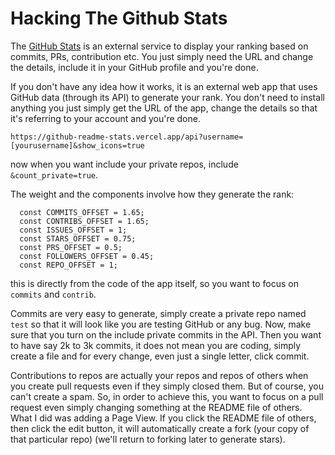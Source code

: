 # Hacking The Github Stats
The [GitHub Stats](https://github.com/anuraghazra/github-readme-stats) 
is an external service to display your ranking based on commits, PRs,
contribution etc. You just simply need the URL and change the details,
include it in your GitHub profile and you're done.

If you don't have any idea how it works, it is an external web app
that uses GitHub data (through its API) to generate your rank. 
You don't need to install anything you just simply get the URL
of the app, change the details so that it's referring to your account
and you're done.

```
https://github-readme-stats.vercel.app/api?username=[yourusername]&show_icons=true
```
now when you want include your private repos, include `&count_private=true`.

The weight and the components involve how they generate the rank:

```
  const COMMITS_OFFSET = 1.65;
  const CONTRIBS_OFFSET = 1.65;
  const ISSUES_OFFSET = 1;
  const STARS_OFFSET = 0.75;
  const PRS_OFFSET = 0.5;
  const FOLLOWERS_OFFSET = 0.45;
  const REPO_OFFSET = 1;
  ```
this is directly from the code of the app itself, so 
you want to focus on `commits` and `contrib`.

Commits are very easy to generate, simply create a private repo
named `test` so that it will look like you are testing GitHub
or any bug. Now, make sure that you turn on the include
private commits in the API. Then you want to have say 2k
to 3k commits,
it does not mean you are coding, simply create a file
and for every change, even just a single letter, click commit.

Contributions to repos are actually your repos and
repos of others when you create pull requests even
if they simply closed them. But of course, you can't create
a spam. So, in order to achieve this, you want to focus
on a pull request even simply changing something at the 
README file of others. What I did was adding a Page View.
If you click the README file of others, then click
the edit button, it will automatically create a fork 
(your copy of that particular repo) (we'll return to
forking later to generate stars).



